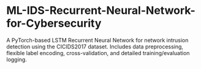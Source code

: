 # ML-IDS-Recurrent-Neural-Network-for-Cybersecurity
A PyTorch-based LSTM Recurrent Neural Network for network intrusion detection using the CICIDS2017 dataset. Includes data preprocessing, flexible label encoding, cross-validation, and detailed training/evaluation logging.

